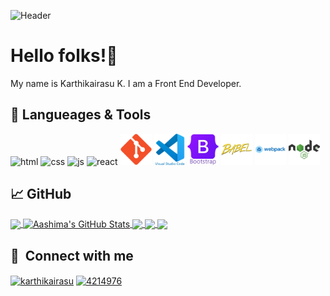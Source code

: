 

<!--
**Karthikairasu K/KarthikairasuK** is a ✨ _special_ ✨ repository because its `README.md` (this file) appears on your GitHub profile.

Here are some ideas to get you started:

- 🔭 I’m currently working on ...
- 🌱 I’m currently learning ...
- 👯 I’m looking to collaborate on ...
- 🤔 I’m looking for help with ...
- 💬 Ask me about ...
- 📫 How to reach me: ...
- 😄 Pronouns: ...
- ⚡ Fun fact: ...
-->
![Header](https://github.com/KarthiKarthikairasuK/Profile.jpg)

# Hello folks!👋

My name is Karthikairasu K. I am a Front End Developer.

## 🔧 Langueages & Tools
<p align='left'>
  <img src="https://upload.wikimedia.org/wikipedia/commons/thumb/6/61/HTML5_logo_and_wordmark.svg/2048px-HTML5_logo_and_wordmark.svg.png" alt="html" width="40" height="40">
  <img src='https://upload.wikimedia.org/wikipedia/commons/thumb/d/d5/CSS3_logo_and_wordmark.svg/1200px-CSS3_logo_and_wordmark.svg.png' alt="css" width="40" height="40">
  <img src='https://upload.wikimedia.org/wikipedia/commons/6/6a/JavaScript-logo.png' height='30' width='auto' alt="js">
   <img src="https://upload.wikimedia.org/wikipedia/commons/thumb/a/a7/React-icon.svg/1280px-React-icon.svg.png" alt="react" width="auto" height="40"/>
   <img src="https://github.com/devicons/devicon/blob/master/icons/git/git-plain.svg" height="50px" alt="Git" style="max-width: 100%;">
   <img src="https://github.com/devicons/devicon/raw/master/icons/vscode/vscode-original-wordmark.svg" height="50px" alt="VSCODE" style="max-width: 100%;">
   <img src="https://github.com/devicons/devicon/raw/master/icons/bootstrap/bootstrap-original-wordmark.svg" height="50px" alt="Bootstrap" style="max-width: 100%;">
   <img src="https://github.com/devicons/devicon/raw/master/icons/babel/babel-original.svg" height="50px" alt="Babel" style="max-width: 100%;">
   <img src="https://github.com/devicons/devicon/raw/master/icons/webpack/webpack-original-wordmark.svg" height="50px" alt="Webpack" style="max-width: 100%;">
   <img src="https://github.com/devicons/devicon/raw/master/icons/nodejs/nodejs-original-wordmark.svg" height="50px" alt="Node" style="max-width: 100%;">

</p>


## &#x1f4c8; GitHub
<a href="https://github.com/karthikairasu/KarthikairasuK">
  <img align="center" src="https://github-readme-stats.vercel.app/api/top-langs/?username=KarthikairasuK&title_color=ffffff&text_color=c9cacc&icon_color=2bbc8a&bg_color=1d1f21&langs_count=3" />
</a>
<a href="https://github.com/karthikairasu/KarthikairasuK">
  <img align="center" src="https://github-readme-stats.vercel.app/api?username=KarthikairasuK&show_icons=true&line_height=27&count_private=true&title_color=ffffff&text_color=c9cacc&icon_color=2bbc8a&bg_color=1d1f21" alt="Aashima's GitHub Stats" />
</a>
<a href="https://github.com/karthikairasu/KarthikairasuK">
   <img align="center" src="https://github-readme-stats.vercel.app/api/pin/?username=KarthikairasuK&repo=Masonary&title_color=ffffff&text_color=c9cacc&icon_color=2bbc8a&bg_color=1d1f21" />
</a>
<a href="https://github.com/karthikairasu/KarthikairasuK">
   <img align="center" src="https://github-readme-stats.vercel.app/api/pin/?username=KarthikairasuK&repo=star-wars &title_color=ffffff&text_color=c9cacc&icon_color=2bbc8a&bg_color=1d1f21" />
</a>
<a href="https://github.com/karthikairasu/KarthikairasuK">
   <img align="center" src="https://github-readme-stats.vercel.app/api/pin/?username=KarthikairasuK&repo=Infinite-scroll &title_color=ffffff&text_color=c9cacc&icon_color=2bbc8a&bg_color=1d1f21" />
</a>

## 🔗 &nbsp;**Connect with me**
<p align="left">
<a href="https://www.linkedin.com/in/karthikairasu-k-35a962126/" target="blank"><img align="center" src="https://raw.githubusercontent.com/rahuldkjain/github-profile-readme-generator/master/src/images/icons/Social/linked-in-alt.svg" alt="karthikairasu" height="30" width="40" /></a>
<a href="#" target="blank"><img align="center" src="https://raw.githubusercontent.com/rahuldkjain/github-profile-readme-generator/master/src/images/icons/Social/stack-overflow.svg" alt="4214976" height="30" width="40" /></a>

</p>

